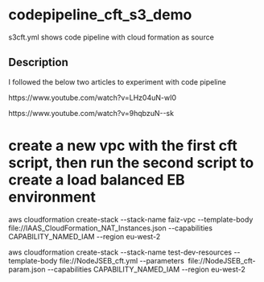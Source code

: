 # codepipeline_cft_s3_demo
s3cft.yml shows code pipeline with cloud formation as source

## Description
I followed the below two articles to experiment with code pipeline

<p>https://www.youtube.com/watch?v=LHz04uN-wI0</p>
<p>https://www.youtube.com/watch?v=9hqbzuN--sk</p>


# create a new vpc with the first cft script, then run the second script to create a load balanced EB environment

<p>aws cloudformation create-stack --stack-name faiz-vpc --template-body file://IAAS_CloudFormation_NAT_Instances.json --capabilities CAPABILITY_NAMED_IAM --region eu-west-2</p>
<p>aws cloudformation create-stack --stack-name test-dev-resources --template-body file://NodeJSEB_cft.yml --parameters  file://NodeJSEB_cft-param.json --capabilities CAPABILITY_NAMED_IAM --region eu-west-2</p>